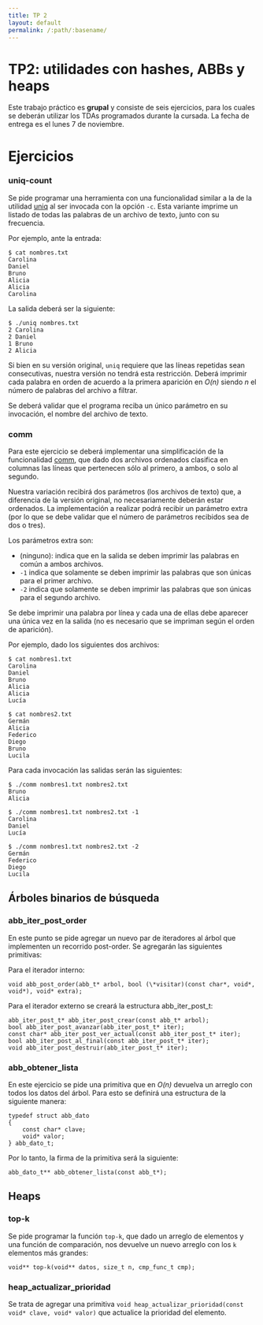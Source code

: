 ```yaml
---
title: TP 2
layout: default
permalink: /:path/:basename/
---
```


TP2: utilidades con hashes, ABBs y heaps
==================================

Este trabajo práctico es **grupal** y consiste de seis ejercicios, para los cuales se deberán utilizar los TDAs programados durante la cursada. La fecha de entrega es el lunes 7 de noviembre.

# Ejercicios

### uniq-count

Se pide programar una herramienta con una funcionalidad similar a la de la utilidad [uniq](http://ss64.com/bash/uniq.html) al ser invocada con la opción `-c`. Esta variante imprime un listado de todas las palabras de un archivo de texto, junto con su frecuencia.

Por ejemplo, ante la entrada:

    $ cat nombres.txt
    Carolina
    Daniel
    Bruno
    Alicia
    Alicia
    Carolina

La salida deberá ser la siguiente:

    $ ./uniq nombres.txt
    2 Carolina
    2 Daniel
    1 Bruno
    2 Alicia

Si bien en su versión original, `uniq` requiere que las líneas repetidas sean consecutivas, nuestra versión no tendrá esta restricción. Deberá imprimir cada palabra en orden de acuerdo a la primera aparición en *O(n)* siendo *n* el número de palabras del archivo a filtrar.

Se deberá validar que el programa reciba un único parámetro en su invocación, el nombre del archivo de texto.


### comm

Para este ejercicio se deberá implementar una simplificación de la funcionalidad [comm](http://ss64.com/bash/comm.html), que dado dos archivos ordenados clasifica en columnas las líneas que pertenecen sólo al primero, a ambos, o solo al segundo.

Nuestra variación recibirá dos parámetros (los archivos de texto) que, a diferencia de la versión original, no necesariamente deberán estar ordenados.
La implementación a realizar podrá recibir un parámetro extra (por lo que se debe validar que el número de parámetros recibidos sea de dos o tres).

Los parámetros extra son:

  - (ninguno): indica que en la salida se deben imprimir las palabras en común a ambos archivos.
  - `-1` indica que solamente se deben imprimir las palabras que son únicas para el primer archivo.
  - `-2` indica que solamente se deben imprimir las palabras que son únicas para el segundo archivo.

Se debe imprimir una palabra por línea y cada una de ellas debe aparecer una única vez en la salida (no es necesario que se impriman según el orden de aparición).

Por ejemplo, dado los siguientes dos archivos:

    $ cat nombres1.txt
    Carolina
    Daniel
    Bruno
    Alicia
    Alicia
    Lucía

    $ cat nombres2.txt
    Germán
    Alicia
    Federico
    Diego
    Bruno
    Lucila

Para cada invocación las salidas serán las siguientes:

    $ ./comm nombres1.txt nombres2.txt
    Bruno
    Alicia

    $ ./comm nombres1.txt nombres2.txt -1
    Carolina
    Daniel
    Lucía

    $ ./comm nombres1.txt nombres2.txt -2
    Germán
    Federico
    Diego
    Lucila



## Árboles binarios de búsqueda

### abb_iter_post_order

En este punto se pide agregar un nuevo par de iteradores al árbol que implementen un recorrido post-order. Se agregarán las siguientes primitivas:

Para el iterador interno:

    void abb_post_order(abb_t* arbol, bool (\*visitar)(const char*, void*, void*), void* extra);

Para el iterador externo se creará la estructura abb_iter_post_t:

    abb_iter_post_t* abb_iter_post_crear(const abb_t* arbol);
    bool abb_iter_post_avanzar(abb_iter_post_t* iter);
    const char* abb_iter_post_ver_actual(const abb_iter_post_t* iter);
    bool abb_iter_post_al_final(const abb_iter_post_t* iter);
    void abb_iter_post_destruir(abb_iter_post_t* iter);


### abb_obtener_lista

En este ejercicio se pide una primitiva que en *O(n)* devuelva un arreglo con todos los datos del árbol. Para esto se definirá una estructura de la siguiente manera:

    typedef struct abb_dato
    {
        const char* clave;
        void* valor;
    } abb_dato_t;

Por lo tanto, la firma de la primitiva será la siguiente:

    abb_dato_t** abb_obtener_lista(const abb_t*);

## Heaps

### top-k

Se pide programar la función `top-k`, que dado un arreglo de elementos y una función de comparación, nos devuelve un nuevo arreglo con los `k` elementos más grandes:

    void** top-k(void** datos, size_t n, cmp_func_t cmp);

  



### heap_actualizar_prioridad

Se trata de agregar una primitiva `void heap_actualizar_prioridad(const void* clave, void* valor)` que actualice la prioridad del elemento.
